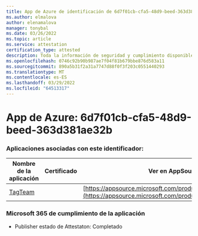 ```yaml
---
title: App de Azure de identificación de 6d7f01cb-cfa5-48d9-beed-363d381ae32b
ms.author: elmalova
author: elenamalova
manager: tonybal
ms.date: 03/26/2022
ms.topic: article
ms.service: attestation
certification_type: attested
description: Toda la información de seguridad y cumplimiento disponible para 6d7f01cb-cfa5-48d9-beed-363d381ae32b.
ms.openlocfilehash: 0746c92b90b987ae7f04f81b679bbe876d583a11
ms.sourcegitcommit: 890a5b31f2a31a7747d88f0f3f203c0551440293
ms.translationtype: MT
ms.contentlocale: es-ES
ms.lasthandoff: 03/29/2022
ms.locfileid: "64513317"
---
```

# <a name="azure-app-id-6d7f01cb-cfa5-48d9-beed-363d381ae32b"></a>App de Azure: 6d7f01cb-cfa5-48d9-beed-363d381ae32b


### <a name="apps-associated-with-this-id"></a>Aplicaciones asociadas con este identificador:
| **Nombre de la aplicación** | **Certificado** | **Ver en AppSource** |
|--------------|---------------|-----------------------|
| [TagTeam](../forward/WA200002829.md) |  | [https://appsource.microsoft.com/product/office/WA200002829](https://appsource.microsoft.com/product/office/WA200002829) |

### <a name="microsoft-365-app-compliance-status"></a>Microsoft 365 de cumplimiento de la aplicación
- Publisher estado de Attestaton: Completado
